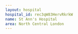 ```yaml
---
layout: hospital
hospital_id: rec3qW83HervRkrkW
name: St Ann's Hospital
area: North Central London
---
```


